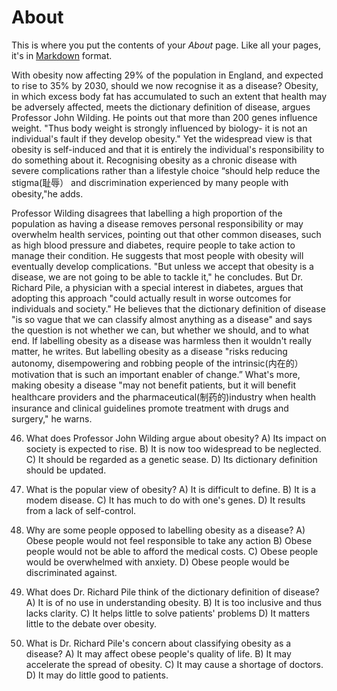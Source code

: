# About

This is where you put the contents of your *About* page. Like all your pages, it's in [Markdown](https://guides.github.com/features/mastering-markdown/) format.

  
With obesity now affecting 29% of the population in England, and expected to rise to 35% by 2030, should we now recognise it as a disease? 
Obesity, in which excess body fat has accumulated to such an extent that health may be adversely affected, 
meets the dictionary definition of disease, argues Professor John Wilding. 
He points out that more than 200 genes influence weight. 
"Thus body weight is strongly influenced by biology- it is not an individual's fault if they develop obesity." 
Yet the widespread view is that obesity is self-induced and that it is entirely the individual's responsibility to do something about it.
Recognising obesity as a chronic disease with severe complications rather than a lifestyle choice 
“should help reduce the stigma(耻辱） and discrimination experienced by many people with obesity,"he adds.

Professor Wilding disagrees that labelling a high proportion of the population as having a disease removes personal responsibility or may overwhelm health services,
pointing out that other common diseases, such as high blood pressure and diabetes, 
require people to take action to manage their condition. 
He suggests that most people with obesity will eventually develop complications. 
"But unless we accept that obesity is a disease, we are not going to be able to tackle it," he concludes.
But Dr. Richard Pile, a physician with a special interest in diabetes, argues that adopting this approach 
"could actually result in worse outcomes for individuals and society." 
He believes that the dictionary definition of disease "is so vague that we can classify almost anything as a disease" 
and says the question is not whether we can, 
but whether we should, and to what end.
If labelling obesity as a disease was harmless then it wouldn't really matter, he writes.
But labelling obesity as a disease 
"risks reducing autonomy, disempowering and robbing people of the intrinsic(内在的）motivation that is such an important enabler of change.”
What's more, making obesity a disease 
"may not benefit patients, but it will benefit healthcare providers and the pharmaceutical(制药的)industry when health insurance and
clinical guidelines promote treatment with drugs and surgery," he warns.


46. What does Professor John Wilding argue about obesity?
  A) Its impact on society is expected to rise.
  B) It is now too widespread to be neglected.
  C) It should be regarded as a genetic sease.
  D) Its dictionary definition should be updated.
    
47. What is the popular view of obesity?
  A) It is difficult to define.
  B) It is a modem disease.
  C) It has much to do with one's genes.
  D) It results from a lack of self-control.
    
48. Why are some people opposed to labelling obesity as a disease?
  A) Obese people would not feel responsible to take any action
  B) Obese people would not be able to afford the medical costs.
  C) Obese people would be overwhelmed with anxiety.
  D) Obese people would be discriminated against.
  
  
49. What does Dr. Richard Pile think of the dictionary definition of disease?
  A) It is of no use in understanding obesity.
  B) It is too inclusive and thus lacks clarity.
  C) It helps little to solve patients' problems
  D) It matters little to the debate over obesity.
    
50. What is Dr. Richard Pile's concern about classifying obesity as a disease?
  A) It may affect obese people's quality of life. 
  B) It may accelerate the spread of obesity. 
  C) It may cause a shortage of doctors.
  D) It may do little good to patients.
